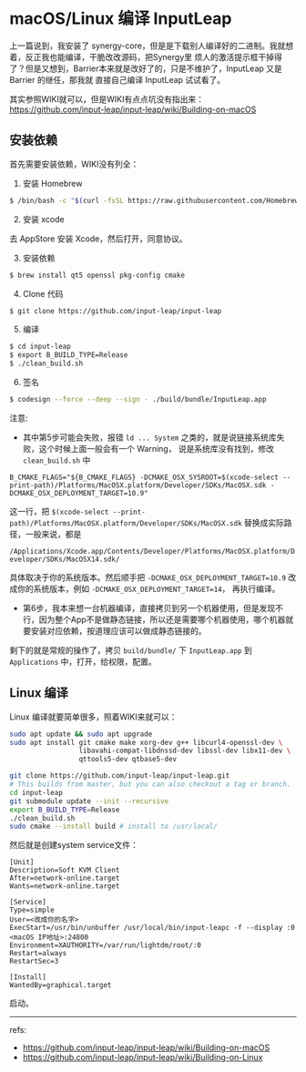 # macOS/Linux 编译 InputLeap

上一篇说到，我安装了 synergy-core，但是是下载别人编译好的二进制。我就想着，反正我也能编译，干脆改改源码，把Synergy里
烦人的激活提示框干掉得了？但是又想到，Barrier本来就是改好了的，只是不维护了，InputLeap 又是 Barrier 的继任，那我就
直接自己编译 InputLeap 试试看了。

其实参照WIKI就可以，但是WIKI有点点坑没有指出来： https://github.com/input-leap/input-leap/wiki/Building-on-macOS

## 安装依赖

首先需要安装依赖，WIKI没有列全：

1. 安装 Homebrew

```bash
$ /bin/bash -c "$(curl -fsSL https://raw.githubusercontent.com/Homebrew/install/HEAD/install.sh)"
```

2. 安装 xcode

去 AppStore 安装 Xcode，然后打开，同意协议。

3. 安装依赖

```bash
$ brew install qt5 openssl pkg-config cmake
```

4. Clone 代码

```bash
$ git clone https://github.com/input-leap/input-leap
```

5. 编译

```bash
$ cd input-leap
$ export B_BUILD_TYPE=Release
$ ./clean_build.sh
```

6. 签名

```bash
$ codesign --force --deep --sign - ./build/bundle/InputLeap.app
```

注意:

- 其中第5步可能会失败，报错 `ld ... System` 之类的，就是说链接系统库失败，这个时候上面一般会有一个 Warning，
说是系统库没有找到，修改 `clean_build.sh` 中

`B_CMAKE_FLAGS="${B_CMAKE_FLAGS} -DCMAKE_OSX_SYSROOT=$(xcode-select --print-path)/Platforms/MacOSX.platform/Developer/SDKs/MacOSX.sdk -DCMAKE_OSX_DEPLOYMENT_TARGET=10.9"
`

这一行，把 `$(xcode-select --print-path)/Platforms/MacOSX.platform/Developer/SDKs/MacOSX.sdk` 替换成实际路径，一般来说，都是

`/Applications/Xcode.app/Contents/Developer/Platforms/MacOSX.platform/Developer/SDKs/MacOSX14.sdk/`

具体取决于你的系统版本。然后顺手把 `-DCMAKE_OSX_DEPLOYMENT_TARGET=10.9` 改成你的系统版本，例如 `-DCMAKE_OSX_DEPLOYMENT_TARGET=14`，
再执行编译。

- 第6步，我本来想一台机器编译，直接拷贝到另一个机器使用，但是发现不行，因为整个App不是做静态链接，所以还是需要哪个机器使用，哪个机器就要安装对应依赖，按道理应该可以做成静态链接的。

剩下的就是常规的操作了，拷贝 `build/bundle/` 下 `InputLeap.app` 到 `Applications` 中，打开，给权限，配置。

## Linux 编译

Linux 编译就要简单很多，照着WIKI来就可以：

```bash
sudo apt update && sudo apt upgrade
sudo apt install git cmake make xorg-dev g++ libcurl4-openssl-dev \
                 libavahi-compat-libdnssd-dev libssl-dev libx11-dev \
                 qttools5-dev qtbase5-dev

git clone https://github.com/input-leap/input-leap.git
# This builds from master, but you can also checkout a tag or branch.
cd input-leap
git submodule update --init --recursive
export B_BUILD_TYPE=Release
./clean_build.sh
sudo cmake --install build # install to /usr/local/
```

然后就是创建system service文件：

```systemd
[Unit]
Description=Soft KVM Client
After=network-online.target
Wants=network-online.target

[Service]
Type=simple
User=<改成你的名字>
ExecStart=/usr/bin/unbuffer /usr/local/bin/input-leapc -f --display :0 <macOS IP地址>:24800
Environment=XAUTHORITY=/var/run/lightdm/root/:0
Restart=always
RestartSec=3

[Install]
WantedBy=graphical.target
```

启动。

---

refs:

- https://github.com/input-leap/input-leap/wiki/Building-on-macOS
- https://github.com/input-leap/input-leap/wiki/Building-on-Linux

